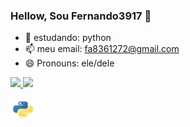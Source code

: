 ### Hellow, Sou Fernando3917  👋

- 🌱 estudando: python
- 📫 meu email: fa8361272@gmail.com
- 😄 Pronouns: ele/dele

 <div>
  <a href="https://github.com/Fernando3917">
  <img height="180em" src="https://github-readme-stats.vercel.app/api?username=Fernando3917&show_icons=true&theme=dracula&include_all_commits=true&count_private=true"/>
  <img height="180em" src="https://github-readme-stats.vercel.app/api/top-langs/?username=Fernando3917&layout=compact&langs_count=7&theme=dracula"/>
</div>

  
  
<div style="display: inline_block"><br>
  <img align="center" alt="Rafa-Python" height="30" width="40" src="https://raw.githubusercontent.com/devicons/devicon/master/icons/python/python-original.svg">
  
</div>

##













